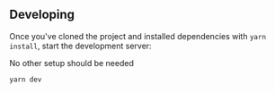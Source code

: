 
## Developing

Once you've cloned the project and installed dependencies with `yarn install`, start the development server:

No other setup should be needed

```sh
yarn dev
